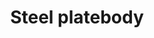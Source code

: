---
layout: item
title: Steel platebody
item-id: 1119
datatable: true
id: 1119
name: "Steel platebody"
members: false
lowalch: 800
highalch: 1200
examine: "Provides excellent protection."
monsters:
  - id: 925
    name: "Rock"
    members: true
    combat_level: 111
    wiki_url: "https://oldschool.runescape.wiki/w/Rock_(Troll)"
    drops:
      - quantity: "1"
        rarity: 0.03125
    image: "https://oldschool.runescape.wiki/images/0/0b/Rock.png?b2468"
  - id: 926
    name: "Stick"
    members: true
    combat_level: 104
    wiki_url: "https://oldschool.runescape.wiki/w/Stick"
    drops:
      - quantity: "1"
        rarity: 0.03125
    image: "https://oldschool.runescape.wiki/images/a/aa/Stick.png?49b4a"
  - id: 927
    name: "Pee Hat"
    members: true
    combat_level: 91
    wiki_url: "https://oldschool.runescape.wiki/w/Pee_Hat"
    drops:
      - quantity: "1"
        rarity: 0.03125
    image: "https://oldschool.runescape.wiki/images/c/c2/Pee_Hat.png?b2468"
  - id: 928
    name: "Kraka"
    members: true
    combat_level: 91
    wiki_url: "https://oldschool.runescape.wiki/w/Kraka"
    drops:
      - quantity: "1"
        rarity: 0.03125
    image: "https://oldschool.runescape.wiki/images/5/57/Kraka.png?ca051"
  - id: 1874
    name: "Ice troll runt"
    members: true
    combat_level: 74
    wiki_url: "https://oldschool.runescape.wiki/w/Ice_troll_runt"
    drops:
      - quantity: "1"
        rarity: 0.078125
    image: "https://oldschool.runescape.wiki/images/0/0a/Ice_troll_runt.png?3f791"
  - id: 1875
    name: "Ice troll male"
    members: true
    combat_level: 82
    wiki_url: "https://oldschool.runescape.wiki/w/Ice_troll_male"
    drops:
      - quantity: "1"
        rarity: 0.078125
    image: "https://oldschool.runescape.wiki/images/0/0a/Ice_troll_runt.png?3f791"
  - id: 1876
    name: "Ice troll female"
    members: true
    combat_level: 82
    wiki_url: "https://oldschool.runescape.wiki/w/Ice_troll_female"
    drops:
      - quantity: "1"
        rarity: 0.078125
    image: "https://oldschool.runescape.wiki/images/2/2a/Ice_troll_female.png?e9c3f"
  - id: 1877
    name: "Ice troll grunt"
    members: true
    combat_level: 100
    wiki_url: "https://oldschool.runescape.wiki/w/Ice_troll_grunt"
    drops:
      - quantity: "1"
        rarity: 0.078125
    image: "https://oldschool.runescape.wiki/images/a/a3/Ice_troll_grunt.png?c5115"
  - id: 2097
    name: "Cyclops"
    members: true
    combat_level: 56
    wiki_url: "https://oldschool.runescape.wiki/w/Cyclops#Level_56"
    drops:
      - quantity: "1"
        rarity: 0.05
    image: "https://oldschool.runescape.wiki/images/a/a9/Cyclops.png?dd786"
  - id: 2137
    name: "Cyclops"
    members: true
    combat_level: 106
    wiki_url: "https://oldschool.runescape.wiki/w/Cyclops#Level_106"
    drops:
      - quantity: "1"
        rarity: 0.05
    image: "https://oldschool.runescape.wiki/images/a/a9/Cyclops.png?dd786"
  - id: 2235
    name: "Cyclops"
    members: true
    combat_level: 81
    wiki_url: "https://oldschool.runescape.wiki/w/Cyclops#Level_81"
    drops:
      - quantity: "1"
        rarity: 0.05
    image: "https://oldschool.runescape.wiki/images/a/a9/Cyclops.png?dd786"
  - id: 2261
    name: "Giant Rock Crab"
    members: true
    combat_level: 137
    wiki_url: "https://oldschool.runescape.wiki/w/Giant_Rock_Crab"
    drops:
      - quantity: "1"
        rarity: 0.0390625
    image: "https://oldschool.runescape.wiki/images/b/b5/Giant_Rock_Crab.png?5a507"
  - id: 2267
    name: "Dagannoth Rex"
    members: true
    combat_level: 303
    wiki_url: "https://oldschool.runescape.wiki/w/Dagannoth_Rex"
    drops:
      - quantity: "1"
        rarity: 0.03125
    image: "https://oldschool.runescape.wiki/images/thumb/1/1b/Dagannoth_Rex.png/1200px-Dagannoth_Rex.png?a99a9"
  - id: 2452
    name: "Animated Steel Armour"
    members: true
    combat_level: 46
    wiki_url: "https://oldschool.runescape.wiki/w/Animated_Steel_Armour"
    drops:
      - quantity: "1"
        rarity: 1
    image: ""
  - id: 2464
    name: "Cyclops"
    members: true
    combat_level: 76
    wiki_url: "https://oldschool.runescape.wiki/w/Cyclops#Level_76"
    drops:
      - quantity: "1"
        rarity: 0.05
    image: "https://oldschool.runescape.wiki/images/a/a9/Cyclops.png?dd786"
  - id: 3694
    name: "Vampyre Juvinate"
    members: true
    combat_level: 54
    wiki_url: "https://oldschool.runescape.wiki/w/Vampyre_Juvinate#Level_54_(Meiyerditch/Darkmeyer)"
    drops:
      - quantity: "1"
        rarity: 0.125
    image: "https://oldschool.runescape.wiki/images/3/33/Juvinate.png?f2bbe"
  - id: 4120
    name: "Troll general"
    members: true
    combat_level: 113
    wiki_url: "https://oldschool.runescape.wiki/w/Troll_general#Sword"
    drops:
      - quantity: "1"
        rarity: 0.03125
    image: "https://oldschool.runescape.wiki/images/b/bb/Troll_general_%28sword%29.png?3b5ff"
  - id: 4442
    name: "Vampyre Juvinate"
    members: true
    combat_level: 75
    wiki_url: "https://oldschool.runescape.wiki/w/Vampyre_Juvinate#Level_75"
    drops:
      - quantity: "1"
        rarity: 0.125
    image: "https://oldschool.runescape.wiki/images/3/33/Juvinate.png?f2bbe"
  - id: 4443
    name: "Vampyre Juvinate"
    members: true
    combat_level: 50
    wiki_url: "https://oldschool.runescape.wiki/w/Vampyre_Juvinate#Level_50"
    drops:
      - quantity: "1"
        rarity: 0.125
    image: "https://oldschool.runescape.wiki/images/3/33/Juvinate.png?f2bbe"
  - id: 5634
    name: "Vampyre Juvinate"
    members: true
    combat_level: 59
    wiki_url: "https://oldschool.runescape.wiki/w/Vampyre_Juvinate#Level_59"
    drops:
      - quantity: "1"
        rarity: 0.125
    image: "https://oldschool.runescape.wiki/images/3/33/Juvinate.png?f2bbe"
  - id: 5635
    name: "Vampyre Juvinate"
    members: true
    combat_level: 90
    wiki_url: "https://oldschool.runescape.wiki/w/Vampyre_Juvinate#Level_90"
    drops:
      - quantity: "1"
        rarity: 0.125
    image: "https://oldschool.runescape.wiki/images/3/33/Juvinate.png?f2bbe"
  - id: 5636
    name: "Vampyre Juvinate"
    members: true
    combat_level: 119
    wiki_url: "https://oldschool.runescape.wiki/w/Vampyre_Juvinate#Level_119"
    drops:
      - quantity: "1"
        rarity: 0.125
    image: "https://oldschool.runescape.wiki/images/3/33/Juvinate.png?f2bbe"
  - id: 5826
    name: "Ice troll grunt"
    members: true
    combat_level: 102
    wiki_url: "https://oldschool.runescape.wiki/w/Ice_troll_grunt"
    drops:
      - quantity: "1"
        rarity: 0.078125
    image: "https://oldschool.runescape.wiki/images/a/a3/Ice_troll_grunt.png?c5115"
  - id: 6443
    name: "Skeleton"
    members: true
    combat_level: 81
    wiki_url: "https://oldschool.runescape.wiki/w/Skeleton_(Tarn's_Lair)#Level_81"
    drops:
      - quantity: "1"
        rarity: 0.015625
    image: "https://oldschool.runescape.wiki/images/6/67/Skeleton_%28Tarn%27s_Lair%2C_7%29.png?35e4b"
  - id: 6444
    name: "Skeleton"
    members: true
    combat_level: 42
    wiki_url: "https://oldschool.runescape.wiki/w/Skeleton_(Tarn's_Lair)#Level_42_(Sword)"
    drops:
      - quantity: "1"
        rarity: 0.015625
    image: "https://oldschool.runescape.wiki/images/6/67/Skeleton_%28Tarn%27s_Lair%2C_7%29.png?35e4b"
  - id: 6445
    name: "Skeleton"
    members: true
    combat_level: 59
    wiki_url: "https://oldschool.runescape.wiki/w/Skeleton_(Tarn's_Lair)#Level_59"
    drops:
      - quantity: "1"
        rarity: 0.015625
    image: "https://oldschool.runescape.wiki/images/6/67/Skeleton_%28Tarn%27s_Lair%2C_7%29.png?35e4b"
  - id: 6447
    name: "Skeleton"
    members: true
    combat_level: 63
    wiki_url: "https://oldschool.runescape.wiki/w/Skeleton_(Tarn's_Lair)#Level_63"
    drops:
      - quantity: "1"
        rarity: 0.015625
    image: "https://oldschool.runescape.wiki/images/6/67/Skeleton_%28Tarn%27s_Lair%2C_7%29.png?35e4b"
  - id: 6448
    name: "Skeleton"
    members: true
    combat_level: 40
    wiki_url: "https://oldschool.runescape.wiki/w/Skeleton_(Tarn's_Lair)#Level_40"
    drops:
      - quantity: "1"
        rarity: 0.015625
    image: "https://oldschool.runescape.wiki/images/6/67/Skeleton_%28Tarn%27s_Lair%2C_7%29.png?35e4b"
  - id: 6467
    name: "Skeleton"
    members: true
    combat_level: 72
    wiki_url: "https://oldschool.runescape.wiki/w/Skeleton_(Tarn's_Lair)#Level_72"
    drops:
      - quantity: "1"
        rarity: 0.015625
    image: "https://oldschool.runescape.wiki/images/6/67/Skeleton_%28Tarn%27s_Lair%2C_7%29.png?35e4b"
  - id: 6468
    name: "Skeleton"
    members: true
    combat_level: 87
    wiki_url: "https://oldschool.runescape.wiki/w/Skeleton_(Tarn's_Lair)#Level_87"
    drops:
      - quantity: "1"
        rarity: 0.015625
    image: "https://oldschool.runescape.wiki/images/6/67/Skeleton_%28Tarn%27s_Lair%2C_7%29.png?35e4b"
  - id: 7266
    name: "King Sand Crab"
    members: true
    combat_level: 107
    wiki_url: "https://oldschool.runescape.wiki/w/King_Sand_Crab#Active"
    drops:
      - quantity: "1"
        rarity: 0.0390625
    image: "https://oldschool.runescape.wiki/images/8/81/King_Sand_Crab.png?97237"
---
